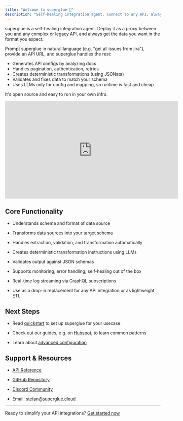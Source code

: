 ```yaml
---
title: "Welcome to superglue 🍯"
description: "Self-healing integration agent. Connect to any API, always get the data you want."
---
```


superglue is a self-healing integration agent. Deploy it as a proxy between you and any complex or legacy API, and always get the data you want in the format you expect.

Prompt superglue in natural language (e.g. "get all issues from jira"), provide an API URL, and superglue handles the rest:
- Generates API configs by analyzing docs
- Handles pagination, authentication, retries
- Creates deterministic transformations (using JSONata)
- Validates and fixes data to match your schema
- Uses LLMs only for config and mapping, so runtime is fast and cheap

It's open source and easy to run in your own infra.

<iframe 
    width="560" 
    height="315" 
    src="https://www.youtube.com/embed/bWO-yp6yLXo" 
    title="YouTube video player" 
    frameborder="0" 
    allow="accelerometer; autoplay; clipboard-write; encrypted-media; gyroscope; picture-in-picture" 
    allowfullscreen>
</iframe>

## Core Functionality

* Understands schema and format of data source

* Transforms data sources into your target schema

* Handles extraction, validation, and transformation automatically

* Creates deterministic transformation instructions using LLMs

* Validates output against JSON schemas

* Supports monitoring, error handling, self-healing out of the box

* Real-time log streaming via GraphQL subscriptions

* Use as a drop-in replacement for any API integration or as lightweight ETL

## Next Steps

* Read [quickstart](/quickstart) to set up superglue for your usecase

* Check out our guides, e.g. on [Hubspot](/guides/hubspot), to learn common patterns 

* Learn about [advanced configuration](/api-reference/overview)

## Support & Resources

* [API Reference](/api-reference/overview)

* [GitHub Repository](https://github.com/superglue-ai/superglue)

* [Discord Community](https://discord.gg/vUKnuhHtfW)

* Email: [stefan@superglue.cloud](mailto:stefan@superglue.cloud)

***

Ready to simplify your API integrations? [Get started now](https://superglue.cloud)
